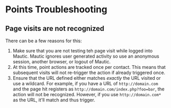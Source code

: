 # Points Troubleshooting

## Page visits are not recognized

There can be a few reasons for this:

1. Make sure that you are not testing teh page visit while logged into Mautic. Mautic ignores user generated activity so use an anonymous session, another browser, or logout of Mautic.
3. At this time, point actions are tracked once per contact. This means that subsequent visits will not re-trigger the action if already triggered once.
4. Ensure that the URL defined either matches _exactly_ the URL visited or use a wildcard. For example, if you have a URL of `http://domain.com` and the page hit registers as `http://domain.com/index.php?foo=bar`, the action will not be recognized. However, if you use `http://domain.com*` as the URL, it'll match and thus trigger.